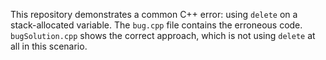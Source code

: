 This repository demonstrates a common C++ error: using `delete` on a stack-allocated variable. The `bug.cpp` file contains the erroneous code.  `bugSolution.cpp` shows the correct approach, which is not using `delete` at all in this scenario.